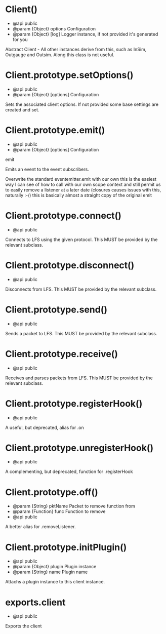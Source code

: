 
# Client()

 * @api public
 * @param {Object} options Configuration
 * @param {Object} [log] Logger instance, if not provided it's generated for you

 Abstract Client - All other instances derive from this, such as InSim,
 Outgauge and Outsim. Along this class is not useful.

# Client.prototype.setOptions()

 * @api public
 * @param {Object} [options] Configuration

 Sets the associated client options. If not provided some base settings are
 created and set.

# Client.prototype.emit()

 * @api public
 * @param {Object} [options] Configuration

 emit
 
 Emits an event to the event subscribers.
 
 Overwrite the standard eventemitter.emit with our own
 this is the easiest way I can see of how to call with our own scope context
 and still permit us to easily remove a listener at a later date (closures
 causes issues with this, naturally :-/)
 this is basically almost a straight copy of the original emit

# Client.prototype.connect()

 * @api public

 Connects to LFS using the given protocol. This MUST be provided by the
 relevant subclass.

# Client.prototype.disconnect()

 * @api public

 Disconnects from LFS. This MUST be provided by the relevant subclass.

# Client.prototype.send()

 * @api public

 Sends a packet to LFS. This MUST be provided by the relevant subclass.

# Client.prototype.receive()

 * @api public

 Receives and parses packets from LFS. This MUST be provided by the relevant subclass.

# Client.prototype.registerHook()

 * @api public

 A useful, but deprecated, alias for .on

# Client.prototype.unregisterHook()

 * @api public

 A complementing, but deprecated, function for .registerHook

# Client.prototype.off()

 * @param {String} pktName Packet to remove function from
 * @param {Function} func Function to remove
 * @api public

 A better alias for .removeListener.

# Client.prototype.initPlugin()

 * @api public
 * @param {Object} plugin Plugin instance
 * @param {String} name Plugin name

 Attachs a plugin instance to this client instance.

# exports.client

 * @api public

 Exports the client
